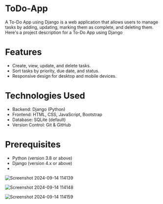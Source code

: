 # ToDo-App
A To-Do App using Django is a web application that allows users to manage tasks by adding, updating, marking them as complete, and deleting them. Here's a project description for a To-Do App using Django

# Features
- Create, view, update, and delete tasks.
- Sort tasks by priority, due date, and status.
- Responsive design for desktop and mobile devices.
# Technologies Used
- Backend: Django (Python)
- Frontend: HTML, CSS, JavaScript, Bootstrap
- Database: SQLite (default)
- Version Control: Git & GitHub

# Prerequisites
- Python (version 3.8 or above)
- Django (version 4.x or above)
- 
![Screenshot 2024-09-14 114139](https://github.com/user-attachments/assets/f571a714-deed-4a02-9c22-fc34add7ffb3)

![Screenshot 2024-09-14 114148](https://github.com/user-attachments/assets/6810df3a-ea02-49b0-b530-b5df669477ce)

![Screenshot 2024-09-14 114159](https://github.com/user-attachments/assets/a4f0ad18-7291-494b-97d4-1de7b07a5995)

